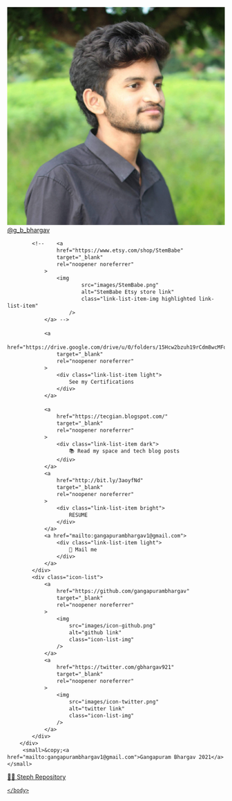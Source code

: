 <!DOCTYPE html>
<html lang="en">
	<head>
		<meta charset="UTF-8" />
		<meta name="viewport" content="width=device-width, initial-scale=1.0" />
		<meta http-equiv="X-UA-Compatible" content="ie=edge" />
		<link
			href="https://fonts.googleapis.com/css2?family=Roboto:wght@500&display=swap"
			rel="stylesheet"
		/>
		<link rel="stylesheet" href="style.css" />
		<title>bhargav's links</title>
		<!-- Global site tag (gtag.js) - Google Analytics -->
<script async src="https://www.googletagmanager.com/gtag/js?id=G-9NJHPYMM6Z"></script>
<script>
  window.dataLayer = window.dataLayer || [];
  function gtag(){dataLayer.push(arguments);}
  gtag('js', new Date());

  gtag('config', 'G-9NJHPYMM6Z');
</script>
	</head>
	<body>
		<div class="container">
			<div class="circle-shape">
				<a
					href="https://www.instagram.com/g_b_bhargav/"
					target="_blank"
					rel="noopener noreferrer"
				>
					<img
						src="images/pic.jpg"
						alt="Photo of Bhargav"
						class="profile-pic"
					/>
				</a>
			</div>
			<a
				href="https://www.instagram.com/g_b_bhargav/"
				target="_blank"
				rel="noopener noreferrer"
				class="ig-link"
			>
				@g_b_bhargav
			</a>
			<div class="link-list">
				
			<!--	<a
					href="https://www.etsy.com/shop/StemBabe"
					target="_blank"
					rel="noopener noreferrer"
				>
					<img
							src="images/StemBabe.png"
							alt="StemBabe Etsy store link"
							class="link-list-item-img highlighted link-list-item"
						/>
				</a> -->

				<a
					href="https://drive.google.com/drive/u/0/folders/15Hcw2bzuh19rCdm8wcMFo7XbhWt0e6yM"
					target="_blank"
					rel="noopener noreferrer"
				>
					<div class="link-list-item light">
						See my Certifications
					</div>
				</a>

				<a
					href="https://tecgian.blogspot.com/"
					target="_blank"
					rel="noopener noreferrer"
				>
					<div class="link-list-item dark">
						📚 Read my space and tech blog posts
					</div>
				</a>
				<a
					href="http://bit.ly/3aoyfNd"
					target="_blank"
					rel="noopener noreferrer"
				>
					<div class="link-list-item bright">
						RESUME
					</div>
				</a>
				<a href="mailto:gangapurambhargav1@gmail.com">
					<div class="link-list-item light">
						💌 Mail me
					</div>
				</a>
			</div>
			<div class="icon-list">
				<a
					href="https://github.com/gangapurambhargav"
					target="_blank"
					rel="noopener noreferrer"
				>
					<img
						src="images/icon-github.png"
						alt="github link"
						class="icon-list-img"
					/>
				</a>
				<a
					href="https://twitter.com/gbhargav921"
					target="_blank"
					rel="noopener noreferrer"
				>
					<img
						src="images/icon-twitter.png"
						alt="twitter link"
						class="icon-list-img"
					/>
				</a>
			</div>
		</div>
		 <small>&copy;<a href="mailto:gangapurambhargav1@gmail.com">Gangapuram Bhargav 2021</a></small>
		
<a href="https://github.com/stephjs/linkinbio/tree/master/steph"> 👩‍💻 Steph Repository
<i class="fa fa-github"></i>
		
	</body>
</html>
